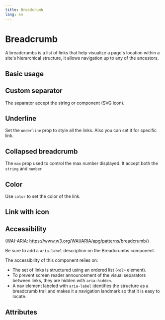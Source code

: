 ```yaml
---
title: Breadcrumb
lang: en
---
```


<script setup lang="ts">
  import props from "../../../example/breadcrumb/description/en-props.ts";
</script>

# Breadcrumb

A breadcrumbs is a list of links that help visualize a page's location within a site's hierarchical structure, it allows navigation up to any of the ancestors.

## Basic usage

<demo src="../../../example/breadcrumb/basic.vue" preview="[2-6]"  />

## Custom separator

The separator accept the string or component (SVG icon).

<demo src="../../../example/breadcrumb/separator.vue" preview="[6-16]" />

## Underline

Set the `underline` prop to style all the links. Also you can set it for specific link.

<demo src="../../../example/breadcrumb/underline.vue" preview="[2-18]" />

## Collapsed breadcrumb

The `max` prop used to control the max number displayed. It accept both the `string` and `number`

<demo src="../../../example/breadcrumb/collapsed.vue" preview="[2-6]" />

## Color

Use `color` to set the color of the link.

<demo src="../../../example/breadcrumb/color.vue" preview="[2-12]" />

## Link with icon

<demo src="../../../example/breadcrumb/icon.vue"  preview="[6-10]"  />

## Accessibility

(WAI-ARIA: https://www.w3.org/WAI/ARIA/apg/patterns/breadcrumb/)

Be sure to add a `aria-label` description on the Breadcrumbs component.

The accessibility of this component relies on:

- The set of links is structured using an ordered list (`<ol>` element).
- To prevent screen reader announcement of the visual separators between links, they are hidden with `aria-hidden`.
- A nav element labeled with `aria-label` identifies the structure as a breadcrumb trail and makes it a navigation landmark so that it is easy to locate.

## Attributes

<data-table type="props" lang="en" :data="props" />
